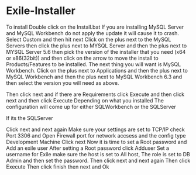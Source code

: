 # Exile-Installer
To install Double click on the Install.bat
If you are installing MySQL Server and MySQL Workbench do not apply the update it will cause it to crash.
Select Custom and then hit next
Click on the plus next to the MySQL Servers then click the plus next to MYSQL Server and then the plus next to MYSQL Server 5.6 then pick the version of the installer that you need (x64 or x86(32bit)) and then click on the arrow to move the install to Products/Features to be installed. The next thing you will want is MySQL Workbench.
Click on the plus next to Applications and then the plus next to MySQL Workbench and then the plus next to MySQL Workbench 6.3 and then select the version you will need as above. 

Then click next and if there are Requirements click Execute and then click next
and then click Execute
Depending on what you installed The configuration will come up for either SQLWorkbench or the SQLServer

If its the SQLServer

Click next and next again
Make sure your settings are set to TCP/IP check Port 3306 and Open Firewall port for network accsess and the config type Development Machine
Click next
Now it is time to set a Root password and Add an exile user
After setting a Root password click Adduser
Set a username for Exile make sure the host is set to All host, The role is set to DB Admin and then set the password.
Then click next and next again
Then click Execute 
Then click finish then next and Ok 

